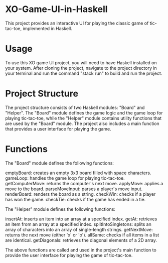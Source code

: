 # XO-Game-UI-in-Haskell
This project provides an interactive UI for playing the classic game of tic-tac-toe, implemented in Haskell.

# Usage
To use this XO game UI project, you will need to have Haskell installed on your system. After cloning the project, navigate to the project directory in your terminal and run the command "stack run" to build and run the project.

# Project Structure
The project structure consists of two Haskell modules: "Board" and "Helper". The "Board" module defines the game logic and the game loop for playing tic-tac-toe, while the "Helper" module contains utility functions that are used by the "Board" module. The project also includes a main function that provides a user interface for playing the game.

# Functions

The "Board" module defines the following functions:

  emptyBoard: creates an empty 3x3 board filled with space characters.
  gameLoop: handles the game loop for playing tic-tac-toe.
  getComputerMove: returns the computer's next move.
  applyMove: applies a move to the board.
  parseMoveInput: parses a player's move input.
  renderBoard: renders the board as a string.
  checkWin: checks if a player has won the game.
  checkTie: checks if the game has ended in a tie.
  
The "Helper" module defines the following functions:

  insertAt: inserts an item into an array at a specified index.
  getAt: retrieves an item from an array at a specified index.
  splitIntoSingletons: splits an array of characters into an array of single-length strings.
  getNextMove: returns the next move (either 'x' or 'o').
  allSame: checks if all items in a list are identical.
  getDiagonals: retrieves the diagonal elements of a 2D array.
  
The above functions are called and used in the project's main function to provide the user interface for playing the game of tic-tac-toe.

